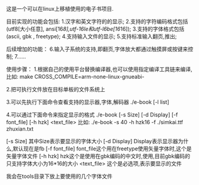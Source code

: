 这是一个可以在linux上移植使用的电子书项目.

目前实现的功能会包括:
1.汉字和英文字符的的显示;
2.支持的字符编码格式包括(utf8[大小任意], ansi[16*8],utf-16le和utf-l6be[16*16]);
3.支持的字体格式包括(ascii, gbk , freetype);
4.支持输入文件的显示;
5.支持标准输入翻页,推出;

后续增加的功能：
6.输入子系统的支持,即翻页,字体放大都通过触摸屏或按键来控制;
7......


使用步骤：
1.根据自己的使用平台替换编译器,也可以使用指定编译工具链来编译,比如:
make CROSS_COMPILE=arm-none-linux-gnueabi-

2.把可执行文件放在目标单板的文件系统上

3.可以先执行下面命令查看支持的显示器,字体,解码器
./e-book [-l list] 

4.可以通过下面命令来指定显示的格式
./e-book [-s Size] [-d Display] [-f font_file] [-h hzk] <text_file>
比如:
./e-book -s 40 -h hzk16 -f ./simkai.ttf zhuxian.txt 

 [-s Size] 其中Size表示要显示的字体大小
 [-d Display] Display表示显示器为什么,默认现在是fb
 [-f font_file] font_file这个用在freetype使用矢量字体时,这个是矢量字体文件
 [-h hzk] hzk这个是使用在gbk编码的中文时,使用,目前gbk编码的只支持字体大小为16*16的大小
 <text_file> 这个是必选项,表示要显示的文件


我会在tools目录下放上要使用的几个字体文件
